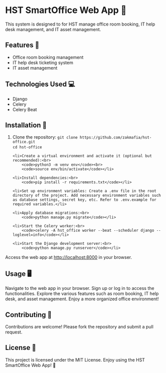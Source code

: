 <!DOCTYPE html>
<html lang="en">
<head>
    <meta charset="UTF-8">
    <meta name="viewport" content="width=device-width, initial-scale=1.0">
    <title>HST SmartOffice Web App 🏢</title>
</head>
<body>

<h1>HST SmartOffice Web App 🏢</h1>

<p>This system is designed to for HST manage office room booking, IT help desk management, and IT asset management.</p>

<h2>Features 🌟</h2>
<ul>
    <li>Office room booking management</li>
    <li>IT help desk ticketing system</li>
    <li>IT asset management</li>
</ul>

<h2>Technologies Used 💻</h2>
<ul>
    <li>Django</li>
    <li>Celery</li>
    <li>Celery Beat</li>
</ul>

<h2>Installation 🔧</h2>
<ol>
    <li>Clone the repository:
        <code>git clone https://github.com/zakmafia/hst-office.git</code><br>
        <code>cd hst-office</code></li>

    <li>Create a virtual environment and activate it (optional but recommended):<br>
        <code>python3 -m venv env</code><br>
        <code>source env/bin/activate</code></li>

    <li>Install dependencies:<br>
        <code>pip install -r requirements.txt</code></li>

    <li>Set up environment variables: Create a .env file in the root directory of the project. Add necessary environment variables such as database settings, secret key, etc. Refer to .env.example for required variables.</li>

    <li>Apply database migrations:<br>
        <code>python manage.py migrate</code></li>

    <li>Start the Celery worker:<br>
        <code>celery -A hst_office worker --beat --scheduler django --loglevel=info</code></li>

    <li>Start the Django development server:<br>
        <code>python manage.py runserver</code></li>
</ol>

<p>Access the web app at <a href="http://localhost:8000">http://localhost:8000</a> in your browser.</p>

<h2>Usage 🖥️</h2>
<p>Navigate to the web app in your browser. Sign up or log in to access the functionalities. Explore the various features such as room booking, IT help desk, and asset management. Enjoy a more organized office environment!</p>

<h2>Contributing 🤝</h2>
<p>Contributions are welcome! Please fork the repository and submit a pull request.</p>

<h2>License 📄</h2>
<p>This project is licensed under the MIT License. Enjoy using the HST SmartOffice Web App! 🎉</p>

</body>
</html>
